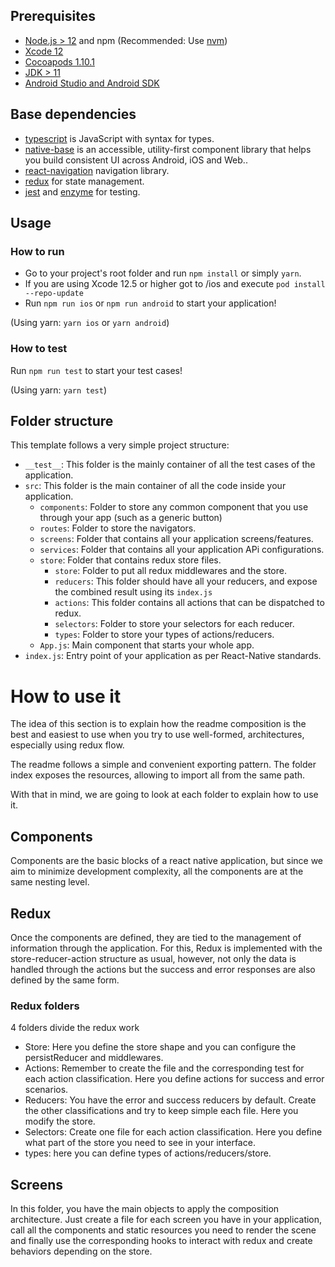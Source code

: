 ## Prerequisites

- [Node.js > 12](https://nodejs.org) and npm (Recommended: Use [nvm](https://github.com/nvm-sh/nvm))
- [Xcode 12](https://developer.apple.com/xcode)
- [Cocoapods 1.10.1](https://cocoapods.org)
- [JDK > 11](https://www.oracle.com/java/technologies/javase-jdk11-downloads.html)
- [Android Studio and Android SDK](https://developer.android.com/studio)

## Base dependencies

- [typescript](https://www.typescriptlang.org/) is JavaScript with syntax for types.
- [native-base](https://nativebase.io/) is an accessible, utility-first component library that helps you build consistent UI across Android, iOS and Web..
- [react-navigation](https://reactnavigation.org/) navigation library.
- [redux](https://redux.js.org/) for state management.
- [jest](https://facebook.github.io/jest/) and [enzyme](https://enzymejs.github.io/enzyme/) for testing.

## Usage

### How to run

- Go to your project's root folder and run `npm install` or simply `yarn`.
- If you are using Xcode 12.5 or higher got to /ios and execute `pod install --repo-update`
- Run `npm run ios` or `npm run android` to start your application!

(Using yarn: `yarn ios` or `yarn android`)

### How to test

Run `npm run test` to start your test cases!

(Using yarn: `yarn test`)

## Folder structure

This template follows a very simple project structure:

- `__test__`: This folder is the mainly container of all the test cases of the application.
- `src`: This folder is the main container of all the code inside your application.
  - `components`: Folder to store any common component that you use through your app (such as a generic button)
  - `routes`: Folder to store the navigators.
  - `screens`: Folder that contains all your application screens/features.
  - `services`: Folder that contains all your application APi configurations.
  - `store`: Folder that contains redux store files.
     - `store`: Folder to put all redux middlewares and the store.
     - `reducers`: This folder should have all your reducers, and expose the combined result using its `index.js`
     - `actions`: This folder contains all actions that can be dispatched to redux.
     - `selectors`: Folder to store your selectors for each reducer.
     - `types`: Folder to store your types of actions/reducers.
  - `App.js`: Main component that starts your whole app.
- `index.js`: Entry point of your application as per React-Native standards.

# How to use it

The idea of this section is to explain how the readme composition is the best and easiest to use when you try to use well-formed, architectures, especially using redux flow.

The readme follows a simple and convenient exporting pattern. The folder index exposes the resources, allowing to import all from the same path.

With that in mind, we are going to look at each folder to explain how to use it.

## Components

Components are the basic blocks of a react native application, but since we​​ aim to minimize development complexity, all the components are at the same nesting level.

## Redux

Once the components are defined, they are tied to the management of information through the application. For this, Redux is implemented with the store-reducer-action structure as usual, however, not only the data is handled through the actions but the success and error responses are also defined by the same form.

### Redux folders

4 folders divide the redux work

- Store: Here you define the store shape and you can configure the persistReducer and middlewares.
- Actions: Remember to create the file and the corresponding test for each action classification. Here you define actions for success and error scenarios.
- Reducers: You have the error and success reducers by default. Create the other classifications and try to keep simple each file. Here you modify the store.
- Selectors: Create one file for each action classification. Here you define what part of the store you need to see in your interface.
- types: here you can define types of actions/reducers/store.

## Screens

In this folder, you have the main objects to apply the composition architecture. Just create a file for each screen you have in your application, call all the components and static resources you need to render the scene and finally use the corresponding hooks to interact with redux and create behaviors depending on the store.

